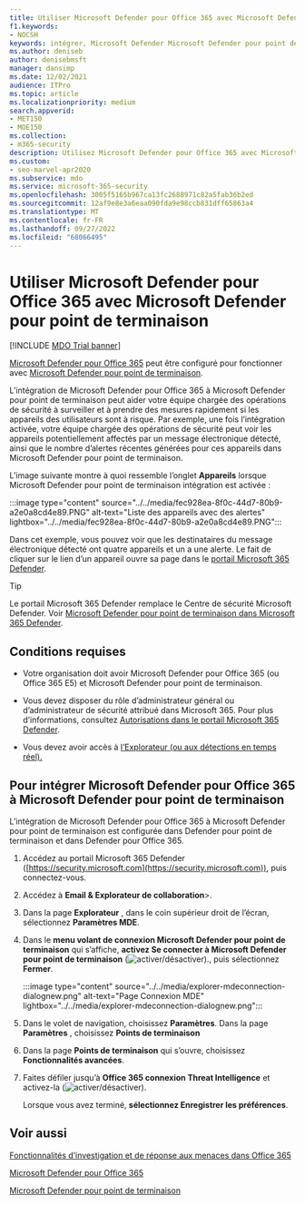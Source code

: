 ```yaml
---
title: Utiliser Microsoft Defender pour Office 365 avec Microsoft Defender pour point de terminaison
f1.keywords:
- NOCSH
keywords: intégrer, Microsoft Defender Microsoft Defender pour point de terminaison
ms.author: deniseb
author: denisebmsft
manager: dansimp
ms.date: 12/02/2021
audience: ITPro
ms.topic: article
ms.localizationpriority: medium
search.appverid:
- MET150
- MOE150
ms.collection:
- m365-security
description: Utilisez Microsoft Defender pour Office 365 avec Microsoft Defender pour point de terminaison pour obtenir des informations plus détaillées sur les menaces contre vos appareils et le contenu de vos e-mails.
ms.custom:
- seo-marvel-apr2020
ms.subservice: mdo
ms.service: microsoft-365-security
ms.openlocfilehash: 3005f5165b967ca13fc2688971c82a5fab36b2ed
ms.sourcegitcommit: 12af9e8e3a6eaa090fda9e98ccb831dff65863a4
ms.translationtype: MT
ms.contentlocale: fr-FR
ms.lasthandoff: 09/27/2022
ms.locfileid: "68066495"
---
```

# <a name="use-microsoft-defender-for-office-365-together-with-microsoft-defender-for-endpoint"></a>Utiliser Microsoft Defender pour Office 365 avec Microsoft Defender pour point de terminaison

[!INCLUDE [MDO Trial banner](../includes/mdo-trial-banner.md)]

[Microsoft Defender pour Office 365](defender-for-office-365.md) peut être configuré pour fonctionner avec [Microsoft Defender pour point de terminaison](/windows/security/threat-protection).

L’intégration de Microsoft Defender pour Office 365 à Microsoft Defender pour point de terminaison peut aider votre équipe chargée des opérations de sécurité à surveiller et à prendre des mesures rapidement si les appareils des utilisateurs sont à risque. Par exemple, une fois l’intégration activée, votre équipe chargée des opérations de sécurité peut voir les appareils potentiellement affectés par un message électronique détecté, ainsi que le nombre d’alertes récentes générées pour ces appareils dans Microsoft Defender pour point de terminaison.

L’image suivante montre à quoi ressemble l’onglet **Appareils** lorsque Microsoft Defender pour point de terminaison intégration est activée :

:::image type="content" source="../../media/fec928ea-8f0c-44d7-80b9-a2e0a8cd4e89.PNG" alt-text="Liste des appareils avec des alertes" lightbox="../../media/fec928ea-8f0c-44d7-80b9-a2e0a8cd4e89.PNG":::

Dans cet exemple, vous pouvez voir que les destinataires du message électronique détecté ont quatre appareils et un a une alerte. Le fait de cliquer sur le lien d’un appareil ouvre sa page dans le [portail Microsoft 365 Defender](/microsoft-365/security/defender/microsoft-365-defender).

> [!TIP]
> Le portail Microsoft 365 Defender remplace le Centre de sécurité Microsoft Defender. Voir [Microsoft Defender pour point de terminaison dans Microsoft 365 Defender](../defender/microsoft-365-security-center-mde.md).

## <a name="requirements"></a>Conditions requises

- Votre organisation doit avoir Microsoft Defender pour Office 365 (ou Office 365 E5) et Microsoft Defender pour point de terminaison.

- Vous devez disposer du rôle d’administrateur général ou d’administrateur de sécurité attribué dans Microsoft 365. Pour plus d’informations, consultez [Autorisations dans le portail Microsoft 365 Defender](permissions-microsoft-365-security-center.md).

- Vous devez avoir accès à [l’Explorateur (ou aux détections en temps réel).](threat-explorer.md)

## <a name="to-integrate-microsoft-defender-for-office-365-with-microsoft-defender-for-endpoint"></a>Pour intégrer Microsoft Defender pour Office 365 à Microsoft Defender pour point de terminaison

L’intégration de Microsoft Defender pour Office 365 à Microsoft Defender pour point de terminaison est configurée dans Defender pour point de terminaison et dans Defender pour Office 365.

1. Accédez au portail Microsoft 365 Defender ([https://security.microsoft.com](https://security.microsoft.com)), puis connectez-vous.

2. Accédez à **Email & Explorateur de collaboration**\>.

3. Dans la page **Explorateur** , dans le coin supérieur droit de l’écran, sélectionnez **Paramètres MDE**.

3. Dans le **menu volant de connexion Microsoft Defender pour point de terminaison** qui s’affiche, **activez Se connecter à Microsoft Defender pour point de terminaison** (![activer/désactiver).](../../media/scc-toggle-on.png), puis sélectionnez **Fermer**.

   :::image type="content" source="../../media/explorer-mdeconnection-dialognew.png" alt-text="Page Connexion MDE" lightbox="../../media/explorer-mdeconnection-dialognew.png":::

4. Dans le volet de navigation, choisissez **Paramètres**. Dans la page **Paramètres** , choisissez **Points de terminaison**

5. Dans la page **Points de terminaison** qui s’ouvre, choisissez **Fonctionnalités avancées**.

6. Faites défiler jusqu’à **Office 365 connexion Threat Intelligence** et activez-la (![activer/désactiver).](../../media/scc-toggle-on.png)

   Lorsque vous avez terminé, **sélectionnez Enregistrer les préférences**.

## <a name="see-also"></a>Voir aussi

[Fonctionnalités d’investigation et de réponse aux menaces dans Office 365](office-365-ti.md)

[Microsoft Defender pour Office 365](defender-for-office-365.md)

[Microsoft Defender pour point de terminaison](/windows/security/threat-protection)
